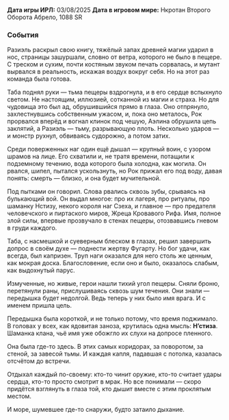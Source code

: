 **Дата игры ИРЛ:** 03/08/2025
**Дата в игровом мире:** Нкротан Второго Оборота Абрело, 1088 SR
### События 
Разиэль раскрыл свою книгу, тяжёлый запах древней магии ударил в нос, страницы зашуршали, словно от ветра, которого не было в пещере. С треском и сухим, почти костяным звуком печать сорвалась, и мутант вырвался в реальность, искажая воздух вокруг себя. Но на этот раз команда была готова.

Таба поднял руки — тьма пещеры вздрогнула, и в его сердце вспыхнуло светом. Не настоящим, иллюзией, сотканной из магии и страха. Но для чудовища это был ад, обрушившийся прямо в глаза. Оно отпрянуло, захлестнувшись собственным ужасом, и, пока оно металось, Рок прорвался вперёд и вогнал клинок под чешую, Аэлина обрушила цепь заклятий, а Разиэль — тьму, разрывающую плоть. Несколько ударов — и монстр рухнул, обвиваясь судорожно, а потом затих.

Среди поверженных наг один ещё дышал — крупный воин, с узором шрамов на лице. Его схватили и, не тратя времени, потащили к подземному течению, вода которого была холодна, как могила. Он рвался, шипел, пытался ускользнуть, но Рок прижал его под воду, давая понять: смерть — близко, и она будет мучительной.

Под пытками он говорил. Слова рвались сквозь зубы, срываясь на булькающий вой. Он выдал многое: про их лагеря, про ритуалы, про шаманку Нстизу, некого короля наг Сзеха, и главное — про предателя человечского и пиртаского миров, Жреца Кровавого Рифа. Имя, полное злой силы, впервые прозвучало в стенах пещеры, отозвавшись гневом в груди каждого.

Таба, с насмешкой и суеверным блеском в глазах, решил завершить допрос в своём духе — поднести жертву Фугарту. Но бог удачи, как всегда, был капризен. Труп наги оказался для него столь же ценным, как мокрая доска. Благословение, если оно и было, оказалось слабым, как выдохнутый парус.

Измученные, но живые, герои нашли тихий угол пещеры. Сняли броню, перетянули раны, прислушиваясь сквозь шум течения. Они знали — передышка будет недолгой. Ведь теперь у них было имя врага. И с именем пришла цель.

Передышка была короткой, и не только потому, что время поджимало. В головах у всех, как ядовитая заноза, крутилась одна мысль: **Н’стиза**. Шаманка клана, чьё имя уже обожгло их слухи на допросе пленного.

Она была где-то здесь. В этих самых коридорах, за поворотом, за стеной, за завесой тьмы. И каждая капля, падавшая с потолка, казалась отсчётом до встречи.

Отдыхал каждый по-своему: кто-то чинит оружие, кто-то считает удары сердца, кто-то просто смотрит в мрак. Но все понимали — скоро придётся взглянуть в глаза той, кто дышит вместе с этим проклятым местом.

И море, шумевшее где-то снаружи, будто затаило дыхание.